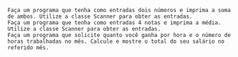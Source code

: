 
    Faça um programa que tenha como entradas dois números e imprima a soma de ambos. Utilize a classe Scanner para obter as entradas.
    Faça um programa que tenha como entradas 4 notas e imprima a média. Utilize a classe Scanner para obter as entradas.
    Faça um programa que solicite quanto você ganha por hora e o número de horas trabalhadas no mês. Calcule e mostre o total do seu salário no referido mês.

